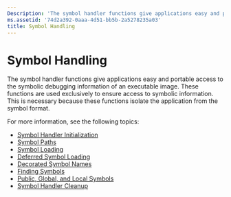 ```yaml
---
Description: 'The symbol handler functions give applications easy and portable access to the symbolic debugging information of an executable image.'
ms.assetid: '74d2a392-0aaa-4d51-bb5b-2a5278235a03'
title: Symbol Handling
---
```


# Symbol Handling

The symbol handler functions give applications easy and portable access to the symbolic debugging information of an executable image. These functions are used exclusively to ensure access to symbolic information. This is necessary because these functions isolate the application from the symbol format.

For more information, see the following topics:

-   [Symbol Handler Initialization](symbol-handler-initialization.md)
-   [Symbol Paths](symbol-paths.md)
-   [Symbol Loading](symbol-loading.md)
-   [Deferred Symbol Loading](deferred-symbol-loading.md)
-   [Decorated Symbol Names](decorated-symbol-names.md)
-   [Finding Symbols](finding-symbols.md)
-   [Public, Global, and Local Symbols](public--global--and-local-symbols.md)
-   [Symbol Handler Cleanup](symbol-handler-cleanup.md)

 

 



